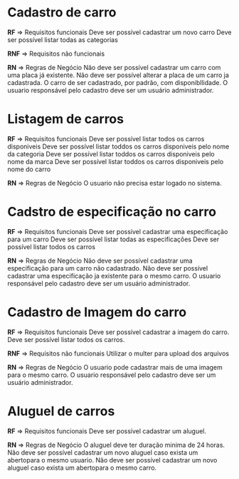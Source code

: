 # Cadastro de carro

**RF** => Requisitos funcionais
Deve ser possível cadastrar um novo carro
Deve ser possível listar todas as categorias

**RNF** => Requisitos não funcionais

**RN** => Regras de Negócio
Não deve ser possível cadastrar um carro com uma placa já existente.
Não deve ser possível alterar a placa de um carro ja cadastrada.
O carro de ser cadastrado, por padrão, com disponibllidade.
O usuario responsável pelo cadastro deve ser um usuário administrador.

# Listagem de carros

**RF** => Requisitos funcionais
Deve ser possível listar todos os carros disponiveis
Deve ser possível listar toddos os carros disponiveis pelo nome da categoria
Deve ser possível listar toddos os carros disponiveis pelo nome da marca
Deve ser possível listar toddos os carros disponiveis pelo nome do carro

**RN** => Regras de Negócio
O usuario não precisa estar logado no sistema.

# Cadstro de especificação no carro

**RF** => Requisitos funcionais
Deve ser possível cadastrar uma especificação para um carro
Deve ser possível listar todas as especificações
Deve ser possível listar todos os carros

**RN** => Regras de Negócio
Não deve ser possível cadastrar uma especificação para um carro não cadastrado.
Não deve ser possível cadastrar uma especificação ja existente para o mesmo carro.
O usuario responsável pelo cadastro deve ser um usuário administrador.

# Cadastro de Imagem do carro

**RF** => Requisitos funcionais
Deve ser possível cadastrar a imagem do carro.
Deve ser possível listar todos os carros.

**RNF** => Requisitos não funcionais
Utilizar o multer para upload dos arquivos

**RN** => Regras de Negócio
O usuario pode cadastrar mais de uma imagem para o mesmo carro.
O usuario responsável pelo cadastro deve ser um usuário administrador.

# Aluguel de carros

**RF** => Requisitos funcionais
Deve ser possível cadastrar um aluguel.

**RN** => Regras de Negócio
O aluguel deve ter duração minima de 24 horas.
Não deve ser possível cadastrar um novo aluguel caso exista um abertopara o mesmo usuario.
Não deve ser possível cadastrar um novo aluguel caso exista um abertopara o mesmo carro.
